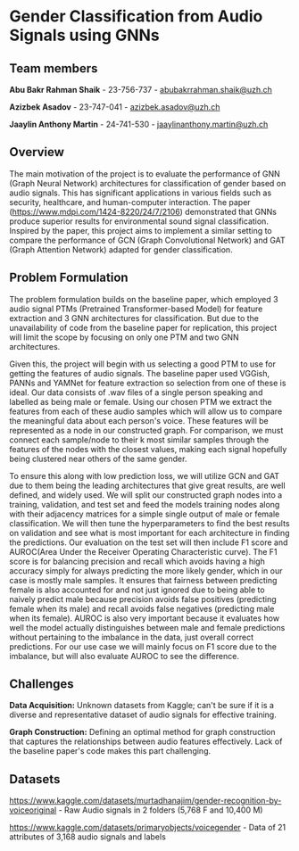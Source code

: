 # Gender Classification from Audio Signals using GNNs

## Team members

**Abu Bakr Rahman Shaik** - 23-756-737 - <abubakrrahman.shaik@uzh.ch>

**Azizbek Asadov** - 23-747-041 - <azizbek.asadov@uzh.ch>

**Jaaylin Anthony Martin** - 24-741-530 - <jaaylinanthony.martin@uzh.ch>

## Overview

The main motivation of the project is to evaluate the performance of GNN (Graph Neural Network) architectures for classification of gender based on audio signals. This has significant applications in various fields such as security, healthcare, and human-computer interaction.
The paper (<https://www.mdpi.com/1424-8220/24/7/2106>) demonstrated that GNNs produce superior results for environmental sound signal classification. Inspired by the paper, this project aims to implement a similar setting to compare the performance of GCN (Graph Convolutional Network) and GAT (Graph Attention Network) adapted for gender classification.

## Problem Formulation

The problem formulation builds on the baseline paper, which employed 3 audio signal PTMs (Pretrained Transformer-based Model) for feature extraction and 3 GNN architectures for classification. But due to the unavailability of code from the baseline paper for replication, this project will limit the scope by focusing on only one PTM and two GNN architectures.

Given this, the project will begin with us selecting a good PTM to use for getting the features of audio signals. The baseline paper used VGGish, PANNs and YAMNet for feature extraction so selection from one of these is ideal. Our data consists of .wav files of a single person speaking and labelled as being male or female. Using our chosen PTM we extract the features from each of these audio samples which will allow us to compare the meaningful data about each person's voice. These features will be represented as a node in our constructed graph. For comparison, we must connect each sample/node to their k most similar samples through the features of the nodes with the closest values, making each signal hopefully being clustered near others of the same gender.

To ensure this along with low prediction loss, we will utilize GCN and GAT due to them being the leading architectures that give great results, are well defined, and widely used. We will split our constructed graph nodes into a training, validation, and test set and feed the models training nodes along with their adjacency matrices for a simple single output of male or female classification. We will then tune the hyperparameters to find the best results on validation and see what is most important for each architecture in finding the predictions. Our evaluation on the test set will then include F1 score and AUROC(Area Under the Receiver Operating Characteristic curve). The F1 score is for balancing precision and recall which avoids having a high accuracy simply for always predicting the more likely gender, which in our case is mostly male samples. It ensures that fairness between predicting female is also accounted for and not just ignored due to being able to naively predict male because precision avoids false positives (predicting female when its male) and recall avoids false negatives (predicting male when its female). AUROC is also very important because it evaluates how well the model actually distinguishes between male and female predictions without pertaining to the imbalance in the data, just overall correct predictions. For our use case we will mainly focus on F1 score due to the imbalance, but will also evaluate AUROC to see the difference.

## Challenges

**Data Acquisition:** Unknown datasets from Kaggle; can't be sure if it is a diverse and representative dataset of audio signals for effective training.

**Graph Construction:** Defining an optimal method for graph construction that captures the relationships between audio features effectively. Lack of the baseline paper's code makes this part challenging.

## Datasets

<https://www.kaggle.com/datasets/murtadhanajim/gender-recognition-by-voiceoriginal> -  Raw Audio signals in 2 folders (5,768 F and 10,400 M)

<https://www.kaggle.com/datasets/primaryobjects/voicegender> - Data of 21 attributes of 3,168 audio signals and labels
